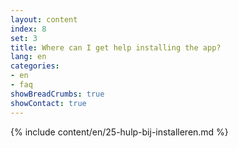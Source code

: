 ```yaml
---
layout: content
index: 8
set: 3
title: Where can I get help installing the app?
lang: en
categories:
- en
- faq
showBreadCrumbs: true
showContact: true
---
```

{% include content/en/25-hulp-bij-installeren.md %}
